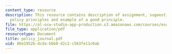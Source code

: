 ```yaml
---
content_type: resource
description: This resource contains description of assignment, sugeestions for designing
  policy principles and example of a good principle.
file: https://ol-ocw-studio-app-production.s3.amazonaws.com/courses/esd-10-introduction-to-technology-and-policy-fall-2006/86e1952bdcdabbb0d2c2c563fe11c6ab_policy_journal.pdf
file_type: application/pdf
resourcetype: Document
title: policy_journal.pdf
uid: 86e1952b-dcda-bbb0-d2c2-c563fe11c6ab
---
```

